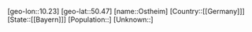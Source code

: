﻿---
location: [50.47,10.23]
type: City
tags:
- geo/City


SpocWebEntityId: 33177
isDeleted: false
confidential: public

---
[geo-lon::10.23]
[geo-lat::50.47]
[name::Ostheim]
[Country::[[Germany]]]
[State::[[Bayern]]]
[Population::]
[Unknown::]

